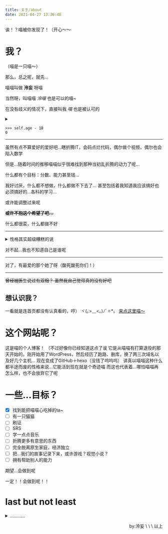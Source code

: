 ```yaml
---
title: 关于/about
date: 2021-04-27 13:36:48
---
```


诶！？喵被你发现了！（开心～～

# 我？

（喵是一只喵～）

那么，总之呢，就先...

喵喵叫做 **泠妄** 呀喵

当然呀，叫喵喵 *泠喵* 也是可以的喵\~

在没有歧义的情况下，直接叫我 *喵* 也是被认可的

<details>

<summary> </summary>

性别嘛...女孩子呀一定是！

~~不对，性别是猫猫\~！~~

</details>

```
>>> self.age - 18
0
```

---

虽然有点不算爱好的爱好吧...瞎折腾IT，会码点烂代码，偶尔做个视频，偶尔也会陷入数学

但是...随着时间的推移喵喵似乎很难找到那种当初乱折腾的动力了呢...

什么都有个目标：分数、能力甚至钱...

我好讨厌，什么都不想做，什么都做不下去了...
甚至包括着我知道我应该搞好也必须搞好的...各科的学习...

或许能调整过来呢

**~~或许不抱这个希望了吧...~~**

什么都很菜，什么都做不好

---

<details>
<summary>性格其实超级糟糕的说</summary>

厌世到了一种程度

自己会在顶级社恐和有点热情狂躁之间反复横跳

我能控制住不去吵架不去打人...但是我控制不住自己招惹别人呢...

偶尔跳到比较抑郁吧...
</details>

对不起...我也不知道自己是谁呢

---

对了，有最爱的那个她了呀（酸死酸死你们！）

---

~~曾经被医生说过有双相？
虽然我自己觉得真的没有好吧~~

## 想认识我？

一看就是连首页都没有认真看的，哼）
ヾ(｡>﹏<｡)ﾉﾞ✧*。
[来点这里喵～](https://www.wcysite.com/)

# 这个网站呢？

这是喵的个人博客！
（不过好像你已经知道这点了诶
它是从喵喵有打算退役的那天开始的。刚开始用了WordPress，然后经历了跑路、删库，换了两三次域名以及好几个主机...
现在变成了GitHub＋hexo（没钱了呜呜呜）
讲真以喵喵这种什么都半途而废的性格来说...它能活到现在就是个奇迹喵
而这也代表着...哪怕喵喵再怎么样，也不会放弃它了呢

# 一些...目标？
- [x] 找到能把喵喵心吃掉的ta\~
- [ ] 有一只猫猫
- [ ] 刷证
- [ ] SRS
- [ ] 学一点点音乐
- [ ] 折腾更多有意思的东西
- [ ] 完全脱离原生家庭，经济独立
- [ ] 把...我们的故事记录下来，或许游戏？视觉小说？
- [ ] 拥有帮助别人的能力

期望...会做到呢

一定！！会做到呢！！

# last but not least

<details>
<summary>............</summary>

其实...对这个世界完全没有期望了呢...

其实我很恨它呢...

凭什么...是我们呢...凭什么...其它人不是呢...

前辈子犯的错吧或许

嗯呐...超级厌世呢呀

</details>


<p align="right">by:泠妄 \ \ \  以上</p>
